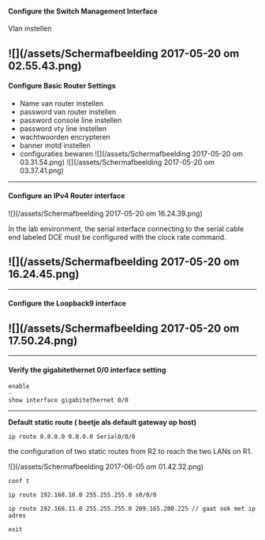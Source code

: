 #### Configure the Switch Management Interface

Vlan instellen

## ![](/assets/Schermafbeelding 2017-05-20 om 02.55.43.png)

#### Configure Basic Router Settings

* Name van router instellen
* password van router instellen
* password console line instellen
* password vty line instellen
* wachtwoorden encrypteren
* banner motd instellen
* configuraties bewaren
  ![](/assets/Schermafbeelding 2017-05-20 om 03.31.54.png)
  ![](/assets/Schermafbeelding 2017-05-20 om 03.37.41.png)

---

#### Configure an IPv4 Router interface

![](/assets/Schermafbeelding 2017-05-20 om 16.24.39.png)

In the lab environment, the serial interface connecting to the serial cable end labeled DCE must be configured with the clock rate command.

## ![](/assets/Schermafbeelding 2017-05-20 om 16.24.45.png)

---

#### Configure the Loopback9 interface

## ![](/assets/Schermafbeelding 2017-05-20 om 17.50.24.png)

---

#### Verify the gigabitethernet 0/0 interface setting

```cisco
enable
- 
show interface gigabitethernet 0/0
```

---

**Default static route \( beetje als default gateway op host\)**

```
ip route 0.0.0.0 0.0.0.0 Serial0/0/0 
```

the configuration of two static routes from R2 to reach the two LANs on R1.

![](/assets/Schermafbeelding 2017-06-05 om 01.42.32.png)

```
conf t

ip route 192.168.10.0 255.255.255.0 s0/0/0

ip route 192.168.11.0 255.255.255.0 209.165.200.225 // gaat ook met ip adres

exit
```



